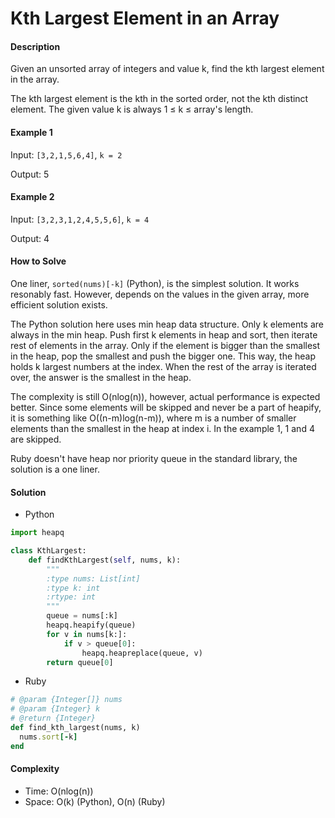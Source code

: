 # Kth Largest Element in an Array

#### Description

Given an unsorted array of integers and value k, find the kth largest element in the array.

The kth largest element is the kth in the sorted order, not the kth distinct element. The given value k is always 1 ≤ k ≤ array's length.

#### Example 1
Input: `[3,2,1,5,6,4]`, `k = 2`

Output: 5

#### Example 2
Input: `[3,2,3,1,2,4,5,5,6]`, `k = 4`

Output: 4

#### How to Solve

One liner, `sorted(nums)[-k]` (Python), is the simplest solution. It works resonably fast.
However, depends on the values in the given array, more efficient solution exists.

The Python solution here uses min heap data structure.
Only k elements are always in the min heap.
Push first k elements in heap and sort, then iterate rest of elements in the array. Only if the element is bigger than the smallest in the heap, pop the smallest and push the bigger one. This way, the heap holds k largest numbers at the index.
When the rest of the array is iterated over, the answer is the smallest in the heap.

The complexity is still O(nlog(n)), however, actual performance is expected better. Since some elements will be skipped and never be a part of heapify, it is something like O((n-m)log(n-m)), where m is a number of smaller elements than the smallest in the heap at index i. In the example 1, 1 and 4 are skipped.

Ruby doesn't have heap nor priority queue in the standard library, the solution is a one liner.

#### Solution
- Python
```python
import heapq

class KthLargest:
    def findKthLargest(self, nums, k):
        """
        :type nums: List[int]
        :type k: int
        :rtype: int
        """
        queue = nums[:k]
        heapq.heapify(queue)
        for v in nums[k:]:
            if v > queue[0]:
                heapq.heapreplace(queue, v)
        return queue[0]
```
- Ruby
```ruby
# @param {Integer[]} nums
# @param {Integer} k
# @return {Integer}
def find_kth_largest(nums, k)
  nums.sort[-k]
end

```

#### Complexity
- Time: O(nlog(n))
- Space: O(k) (Python), O(n) (Ruby)
